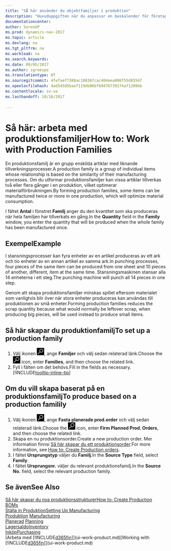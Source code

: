 ```yaml
---
title: "SÅ här använder du objektfamiljer i produktion"
description: "Huvuduppgiften när du anpassar en baskalender för företaget, eller någon av dess affärspartner, är att ange eventuella ändringar av status som arbetsdag eller ledig dag."
documentationcenter: 
author: SorenGP
ms.prod: dynamics-nav-2017
ms.topic: article
ms.devlang: na
ms.tgt_pltfrm: na
ms.workload: na
ms.search.keywords: 
ms.date: 09/05/2017
ms.author: sgroespe
ms.translationtype: HT
ms.sourcegitcommit: 4fefaef7380ac10836fcac404eea006f55d8556f
ms.openlocfilehash: 4ad54585baef119db06bf69476739174af1209bb
ms.contentlocale: sv-se
ms.lasthandoff: 10/16/2017

---
```

# <a name="how-to-work-with-production-families"></a><span data-ttu-id="253f8-103">Så här: arbeta med produktionsfamiljer</span><span class="sxs-lookup"><span data-stu-id="253f8-103">How to: Work with Production Families</span></span>
<span data-ttu-id="253f8-104">En produktionsfamilj är en grupp enskilda artiklar med liknande tillverkningsprocesser.</span><span class="sxs-lookup"><span data-stu-id="253f8-104">A production family is a group of individual items whose relationship is based on the similarity of their manufacturing processes.</span></span> <span data-ttu-id="253f8-105">Om du utformar produktionsfamiljer kan vissa artiklar tillverkas två eller flera gånger i en produktion, vilket optimerar materialförbrukningen.</span><span class="sxs-lookup"><span data-stu-id="253f8-105">By forming production families, some items can be manufactured twice or more in one production, which will optimize material consumption.</span></span>

<span data-ttu-id="253f8-106">I fältet **Antal** i fönstret **Familj** anger du den kvantitet som ska produceras när hela familjen har tillverkats en gång.</span><span class="sxs-lookup"><span data-stu-id="253f8-106">In the **Quantity** field in the **Family** window, you enter the quantity that will be produced when the whole family has been manufactured once.</span></span>

## <a name="example"></a><span data-ttu-id="253f8-107">Exempel</span><span class="sxs-lookup"><span data-stu-id="253f8-107">Example</span></span>
<span data-ttu-id="253f8-108">I stansningsprocesser kan fyra enheter av en artikel produceras av ett ark och tio enheter av en annan artikel av samma ark.</span><span class="sxs-lookup"><span data-stu-id="253f8-108">In punching processes, four pieces of the same item can be produced from one sheet and 10 pieces of another, different, item at the same time.</span></span> <span data-ttu-id="253f8-109">Stansningsmaskinen stansar alla 14 enheterna i ett steg.</span><span class="sxs-lookup"><span data-stu-id="253f8-109">The punching machine will punch all 14 pieces in one step.</span></span>

<span data-ttu-id="253f8-110">Genom att skapa produktionsfamiljer minskas spillet eftersom materialet som vanligtvis blir över när stora enheter produceras kan användas till produktionen av små enheter.</span><span class="sxs-lookup"><span data-stu-id="253f8-110">Forming production families reduces the scrap quantity because what would normally be leftover scrap, when producing big pieces, will be used instead to produce small items.</span></span>

## <a name="to-set-up-a-production-family"></a><span data-ttu-id="253f8-111">Så här skapar du produktionfamilj</span><span class="sxs-lookup"><span data-stu-id="253f8-111">To set up a production family</span></span>
1. <span data-ttu-id="253f8-112">Välj ikonen ![Söka efter sida eller rapport](media/ui-search/search_small.png "ikonen Söka efter sida eller rapport"), ange **Familjer** och välj sedan relaterad länk.</span><span class="sxs-lookup"><span data-stu-id="253f8-112">Choose the ![Search for Page or Report](media/ui-search/search_small.png "Search for Page or Report icon") icon, enter **Families**, and then choose the related link.</span></span>
2. <span data-ttu-id="253f8-113">Fyll i fälten om det behövs.</span><span class="sxs-lookup"><span data-stu-id="253f8-113">Fill in the fields as necessary.</span></span> [!INCLUDE[tooltip-inline-tip](includes/tooltip-inline-tip_md.md)]

## <a name="to-produce-based-on-a-production-familily"></a><span data-ttu-id="253f8-114">Om du vill skapa baserat på en produktionsfamilj</span><span class="sxs-lookup"><span data-stu-id="253f8-114">To produce based on a production familily</span></span>
1. <span data-ttu-id="253f8-115">Välj ikonen ![Söka efter sida eller rapport](media/ui-search/search_small.png "ikonen Söka efter sida eller rapport"), ange **Fasta planerade prod.order** och välj sedan relaterad länk.</span><span class="sxs-lookup"><span data-stu-id="253f8-115">Choose the ![Search for Page or Report](media/ui-search/search_small.png "Search for Page or Report icon") icon, enter **Firm Planned Prod. Orders**, and then choose the related link.</span></span>
2. <span data-ttu-id="253f8-116">Skapa en nu produktionsorder.</span><span class="sxs-lookup"><span data-stu-id="253f8-116">Create a new production order.</span></span> <span data-ttu-id="253f8-117">Mer information finnsi [Så här skapar du ett produktionsorder](production-how-to-create-production-orders.md).</span><span class="sxs-lookup"><span data-stu-id="253f8-117">For more information, see [How to: Create Production orders](production-how-to-create-production-orders.md).</span></span>
3. <span data-ttu-id="253f8-118">I fältet **Ursprungstyp** väljer du **Familj**.</span><span class="sxs-lookup"><span data-stu-id="253f8-118">In the **Source Type** field, select **Family**.</span></span>  
4. <span data-ttu-id="253f8-119">I fältet **Ursprungsnr.** väljer du relevant produktionsfamilj.</span><span class="sxs-lookup"><span data-stu-id="253f8-119">In the **Source No.** field, select the relevant production family.</span></span>

## <a name="see-also"></a><span data-ttu-id="253f8-120">Se även</span><span class="sxs-lookup"><span data-stu-id="253f8-120">See Also</span></span>
[<span data-ttu-id="253f8-121">Så här skapar du nya produktionsstrukturer</span><span class="sxs-lookup"><span data-stu-id="253f8-121">How to: Create Production BOMs</span></span>](production-how-to-create-production-boms.md)  
[<span data-ttu-id="253f8-122">Ställa in Produktion</span><span class="sxs-lookup"><span data-stu-id="253f8-122">Setting Up Manufacturing</span></span>](production-configure-production-processes.md)  
<span data-ttu-id="253f8-123">[Produktion](production-manage-manufacturing.md)  </span><span class="sxs-lookup"><span data-stu-id="253f8-123">[Manufacturing](production-manage-manufacturing.md)  </span></span>  
<span data-ttu-id="253f8-124">[Planerad](production-planning.md) </span><span class="sxs-lookup"><span data-stu-id="253f8-124">[Planning](production-planning.md) </span></span>  
[<span data-ttu-id="253f8-125">Lagersaldo</span><span class="sxs-lookup"><span data-stu-id="253f8-125">Inventory</span></span>](inventory-manage-inventory.md)  
[<span data-ttu-id="253f8-126">Inköp</span><span class="sxs-lookup"><span data-stu-id="253f8-126">Purchasing</span></span>](purchasing-manage-purchasing.md)  
<span data-ttu-id="253f8-127">[Arbeta med [!INCLUDE[d365fin](includes/d365fin_md.md)]](ui-work-product.md)</span><span class="sxs-lookup"><span data-stu-id="253f8-127">[Working with [!INCLUDE[d365fin](includes/d365fin_md.md)]](ui-work-product.md)</span></span>

